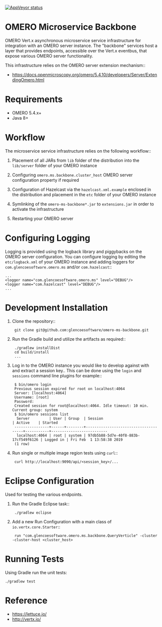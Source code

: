 [![AppVeyor status](https://ci.appveyor.com/api/projects/status/github/omero-ms-backbone)](https://ci.appveyor.com/project/gs-jenkins/omero-ms-backbone)

OMERO Microservice Backbone
===========================

OMERO Vert.x asynchronous microservice service infrastructure for integration
with an OMERO server instance.  The "backbone" services host a layer that
provides endpoints, accessible over the Vert.x eventbus, that expose various
OMERO server functionality. 

This infrastructure relies on the OMERO server extension mechanism::

* https://docs.openmicroscopy.org/omero/5.4.10/developers/Server/ExtendingOmero.html

Requirements
============

* OMERO 5.4.x+
* Java 8+

Workflow
========

The microservice service infrastructure relies on the following workflow::

1. Placement of all JARs from `lib` folder of the distribution into the
`lib/server` folder of your OMERO instance

1. Configuring `omero.ms.backbone.cluster_host` OMERO server configuration
property if required

1. Configuration of Hazelcast via the `hazelcast.xml.example` enclosed in the
distribution and placement in the `etc` folder of your OMERO instance

1. Symlinking of the `omero-ms-backbone*.jar` to `extensions.jar` in order to
activate the infrastructure

1. Restarting your OMERO server

Configuring Logging
===================

Logging is provided using the logback library and piggybacks on the OMERO server
configuration.  You can configure logging by editing the `etc/logback.xml` of
your OMERO instance and adding loggers for `com.glencoesoftware.omero.ms` and/or
`com.hazelcast`::

    ...
    <logger name="com.glencoesoftware.omero.ms" level="DEBUG"/>
    <logger name="com.hazelcast" level="DEBUG"/>
    ...

Development Installation
========================

1. Clone the repository::

        git clone git@github.com:glencoesoftware/omero-ms-backbone.git

1. Run the Gradle build and utilize the artifacts as required::

        ./gradlew installDist
        cd build/install
        ...

1. Log in to the OMERO instance you would like to develop against with and 
extract a session key.. This can be done using the `login` and `sessions`
command line plugins for example::

        $ bin/omero login
        Previous session expired for root on localhost:4064
        Server: [localhost:4064]
        Username: [root]
        Password:
        Created session for root@localhost:4064. Idle timeout: 10 min. Current group: system
        $ bin/omero sessions list
         Server         | User | Group  | Session                              | Active    | Started
        ----------------+------+--------+--------------------------------------+-----------+--------------------------
         localhost:4064 | root | system | 97db5b88-5d7e-40f8-883b-17cf549f6126 | Logged in | Fri Feb  1 13:58:38 2019
        (1 row)

1. Run single or multiple image region tests using `curl`::

        curl http://localhost:9090/api/<session_key>/...

Eclipse Configuration
=====================

Used for testing the various endpoints.

1. Run the Gradle Eclipse task::

        ./gradlew eclipse

1. Add a new Run Configuration with a main class of `io.vertx.core.Starter`::

        run "com.glencoesoftware.omero.ms.backbone.QueryVerticle" -cluster -cluster-host <cluster_host>

Running Tests
=============

Using Gradle run the unit tests:

    ./gradlew test

Reference
=========

* https://lettuce.io/
* http://vertx.io/
